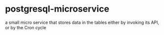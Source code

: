 # postgresql-microservice
a small micro service that stores data in the tables either by invoking its API, or by the Cron cycle
